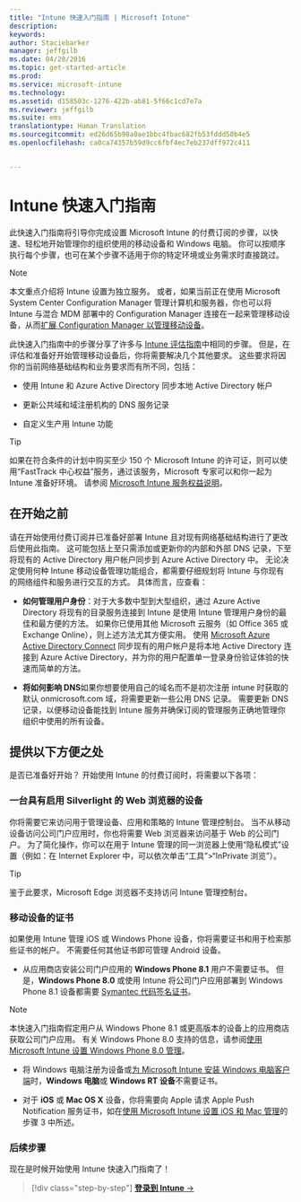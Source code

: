 ```yaml
---
title: "Intune 快速入门指南 | Microsoft Intune"
description: 
keywords: 
author: Staciebarker
manager: jeffgilb
ms.date: 04/28/2016
ms.topic: get-started-article
ms.prod: 
ms.service: microsoft-intune
ms.technology: 
ms.assetid: d158503c-1276-422b-ab81-5f66c1cd7e7a
ms.reviewer: jeffgilb
ms.suite: ems
translationtype: Human Translation
ms.sourcegitcommit: ed26d65b98a0ae1bbc4fbac682fb53fddd50b4e5
ms.openlocfilehash: ca0ca74357b59d9cc6fbf4ec7eb237dff972c411


---
```



# Intune 快速入门指南
此快速入门指南将引导你完成设置 Microsoft Intune 的付费订阅的步骤，以快速、轻松地开始管理你的组织使用的移动设备和 Windows 电脑。 你可以按顺序执行每个步骤，也可在某个步骤不适用于你的特定环境或业务需求时直接跳过。

>[!NOTE]
>本文重点介绍将 Intune 设置为独立服务。 或者，如果当前正在使用 Microsoft System Center Configuration Manager 管理计算机和服务器，你也可以将 Intune 与混合 MDM 部署中的 Configuration Manager 连接在一起来管理移动设备，从而[扩展 Configuration Manager 以管理移动设备](https://technet.microsoft.com/library/jj884158.aspx)。

此快速入门指南中的步骤分享了许多与 [Intune 评估指南](/intune/understand-explore/get-started-with-a-30-day-trial-of-microsoft-intune)中相同的步骤。 但是，在评估和准备好开始管理移动设备后，你将需要解决几个其他要求。 这些要求将因你的当前网络基础结构和业务要求而有所不同，包括：

-   使用 Intune 和 Azure Active Directory 同步本地 Active Directory 帐户

-   更新公共域和域注册机构的 DNS 服务记录

-   自定义生产用 Intune 功能

>[!TIP]
>如果在符合条件的计划中购买至少 150 个 Microsoft Intune 的许可证，则可以使用“FastTrack 中心权益”服务，通过该服务，Microsoft 专家可以和你一起为 Intune 准备好环境。 请参阅 [Microsoft Intune 服务权益说明](https://technet.microsoft.com/library/mt228265.aspx)。


## 在开始之前
请在开始使用付费订阅并已准备好部署 Intune 且对现有网络基础结构进行了更改后使用此指南。 这可能包括上至只需添加或更新你的内部和外部 DNS 记录，下至将现有的 Active Directory 用户帐户同步到 Azure Active Directory 中。 无论决定使用何种 Intune 移动设备管理功能组合，都需要仔细规划将 Intune 与你现有的网络组件和服务进行交互的方式。 具体而言，应查看：

-   **如何管理用户身份**：对于大多数中型到大型组织，通过 Azure Active Directory 将现有的目录服务连接到 Intune 是使用 Intune 管理用户身份的最佳和最方便的方法。 如果你已使用其他 Microsoft 云服务（如 Office 365 或 Exchange Online），则上述方法尤其方便实用。 使用 [Microsoft Azure Active Directory Connect](https://www.microsoft.com/download/details.aspx?id=47594) 同步现有的用户帐户是将本地 Active Directory 连接到 Azure Active Directory，并为你的用户配置单一登录身份验证体验的快速而简单的方法。

-   **将如何影响 DNS**如果你想要使用自己的域名而不是初次注册 intune 时获取的默认 onmicrosoft.com 域，将需要更新一些公用 DNS 记录。 需要更新 DNS 记录，以便移动设备能找到 Intune 服务并确保订阅的管理服务正确地管理你组织中使用的所有设备。

## 提供以下方便之处
是否已准备好开始？ 开始使用 Intune 的付费订阅时，将需要以下各项：

### 一台具有启用 Silverlight 的 Web 浏览器的设备
你将需要它来访问用于管理设备、应用和策略的 Intune 管理控制台。 当不从移动设备访问公司门户应用时，你也将需要 Web 浏览器来访问基于 Web 的公司门户。 为了简化操作，你可以在用于 Intune 管理的同一浏览器上使用“隐私模式”设置（例如：在 Internet Explorer 中，可以依次单击“工具”&gt;“InPrivate 浏览”）。

>[!TIP]
>鉴于此要求，Microsoft Edge 浏览器不支持访问 Intune 管理控制台。


### 移动设备的证书
如果使用 Intune 管理 iOS 或 Windows Phone 设备，你将需要证书和用于检索那些证书的帐户。 不需要任何其他证书即可管理 Android 设备。

- 从应用商店安装公司门户应用的 **Windows Phone 8.1** 用户不需要证书。 但是，**Windows Phone 8.0** 或使用 Intune 将公司门户应用部署到 Windows Phone 8.1 设备都需要 [Symantec 代码签名证书](https://products.websecurity.symantec.com/orders/enrollment/microsoftCert.do)。

>[!NOTE]
>本快速入门指南假定用户从 Windows Phone 8.1 或更高版本的设备上的应用商店获取公司门户应用。 有关 Windows Phone 8.0 支持的信息，请参阅[使用 Microsoft Intune 设置 Windows Phone 8.0 管理](/Intune/deploy-use/set-up-windows-phone-8.0-management-with-microsoft-intune)。

- 将 Windows 电脑注册为设备或[为 Microsoft Intune 安装 Windows 电脑客户端](/intune/deploy-use/install-the-windows-pc-client-with-microsoft-intune)时，**Windows 电脑**或 **Windows RT 设备**不需要证书。

- 对于 **iOS** 或 **Mac OS X** 设备，你将需要向 Apple 请求 Apple Push Notification 服务证书，如在[使用 Microsoft Intune 设置 iOS 和 Mac 管理](/intune/deploy-use/set-up-ios-and-mac-management-with-microsoft-intune)的步骤 3 中所述。

### 后续步骤
现在是时候开始使用 Intune 快速入门指南了！

>[!div class="step-by-step"]
[**登录到 Intune** &rarr;](start-with-a-paid-subscription-to-microsoft-intune-step-1.md)



<!--HONumber=Jun16_HO4-->


